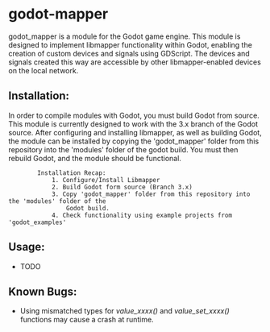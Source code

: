 # godot-mapper

godot_mapper is a module for the Godot game engine. This module is designed to implement libmapper functionality within Godot, enabling the creation of custom devices and signals using GDScript. The devices and signals created this way are accessible by other libmapper-enabled devices on the local network.

## Installation:
In order to compile modules with Godot, you must build Godot from source. This module is
currently designed to work with the 3.x branch of the Godot source. After configuring and
installing libmapper, as well as building Godot, the module can be installed by copying the
'godot_mapper' folder from this repository into the 'modules' folder of the godot build. 
You must then rebuild Godot, and the module should be functional.

            Installation Recap:
                1. Configure/Install Libmapper
                2. Build Godot form source (Branch 3.x)
                3. Copy 'godot_mapper' folder from this repository into the 'modules' folder of the 
                    Godot build.
                4. Check functionality using example projects from 'godot_examples'

## Usage:
   - TODO

## Known Bugs:
   - Using mismatched types for *value_xxxx()* and *value_set_xxxx()* functions may cause a crash at runtime.

	

